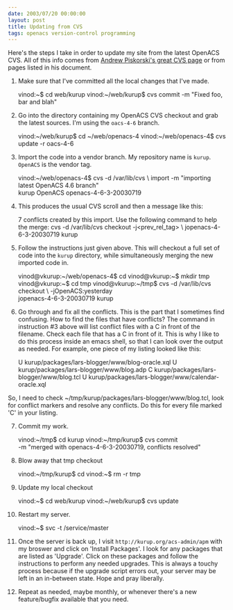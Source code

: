 ```yaml
---
date: 2003/07/20 00:00:00
layout: post
title: Updating from CVS
tags: openacs version-control programming
---
```


Here's the steps I take in order to update my site from the latest OpenACS CVS. All of this info comes from [Andrew Piskorski's great CVS page](http://piskorski.com/docs/cvs-conventions.html) or from pages listed in his document.

1. Make sure that I've committed all the local changes that I've made. 

    vinod:~$ cd web/kurup 
    vinod:~/web/kurup$ cvs commit -m "Fixed foo, bar and blah" 

2. Go into the directory containing my OpenACS CVS checkout and grab the latest sources. I'm using the `oacs-4-6` branch. 

    vinod:~/web/kurup$ cd ~/web/openacs-4 
    vinod:~/web/openacs-4$ cvs update -r oacs-4-6 

3. Import the code into a vendor branch. My repository name is `kurup`. `OpenACS` is the vendor tag.

    vinod:~/web/openacs-4$ cvs -d /var/lib/cvs \ 
         import -m "importing latest OpenACS 4.6 branch" \
         kurup OpenACS openacs-4-6-3-20030719 

4. This produces the usual CVS scroll and then a message like this: 

    7 conflicts created by this import. Use the following command to help the merge:
    cvs -d /var/lib/cvs checkout -j&lt;prev_rel_tag&gt; \ 
    jopenacs-4-6-3-20030719 kurup 

5. Follow the instructions just given above. This will checkout a full set of code into the `kurup` directory, while simultaneously merging the new imported code in. 

    vinod@vkurup:~/web/openacs-4$ cd 
    vinod@vkurup:~$ mkdir tmp 
    vinod@vkurup:~$ cd tmp 
    vinod@vkurup:~/tmp$ cvs -d /var/lib/cvs checkout \ 
         -jOpenACS:yesterday \
         jopenacs-4-6-3-20030719 kurup 

6. Go through and fix all the conflicts. This is the part that I sometimes find confusing. How to find the files that have conflicts? The command in instruction #3 above will list conflict files with a C in front of the filename. Check each file that has a C in front of it. This is why I like to do this process inside an emacs shell, so that I can look over the output as needed. For example, one piece of my listing looked like this: 

    U kurup/packages/lars-blogger/www/blog-oracle.xql 
    U kurup/packages/lars-blogger/www/blog.adp 
    C kurup/packages/lars-blogger/www/blog.tcl 
    U kurup/packages/lars-blogger/www/calendar-oracle.xql 

So, I need to check ~/tmp/kurup/packages/lars-blogger/www/blog.tcl, look for conflict markers and resolve any conflicts. Do this for every file marked 'C' in your listing. 

7. Commit my work. 
   
    vinod:~/tmp$ cd kurup 
    vinod:~/tmp/kurup$ cvs commit \
         -m "merged with openacs-4-6-3-20030719, conflicts resolved" 

8. Blow away that tmp checkout 

    vinod:~/tmp/kurup$ cd 
    vinod:~$ rm -r tmp 

9. Update my local checkout 

    vinod:~$ cd web/kurup 
    vinod:~/web/kurup$ cvs update 

10. Restart my server. 

    vinod:~$ svc -t /service/master 

11. Once the server is back up, I visit `http://kurup.org/acs-admin/apm` with my broswer and click on 'Install Packages'. I look for any packages that are listed as 'Upgrade'. Click on these packages and follow the instructions to perform any needed upgrades. This is always a touchy process because if the upgrade script errors out, your server may be left in an in-between state. Hope and pray liberally. 

12. Repeat as needed, maybe monthly, or whenever there's a new feature/bugfix available that you need.

